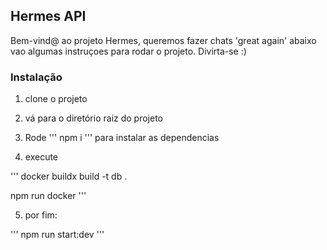 ## Hermes API

Bem-vind@ ao projeto Hermes, queremos fazer chats 'great again'
abaixo vao algumas instruçoes para rodar o projeto. Divirta-se :)

### Instalação

1. clone o projeto
2. vá para o diretório raiz do projeto
3. Rode
   '''
   npm i
   '''
   para instalar as dependencias

4. execute

'''
docker buildx build -t db .

npm run docker
'''

5. por fim:

'''
npm run start:dev
'''
